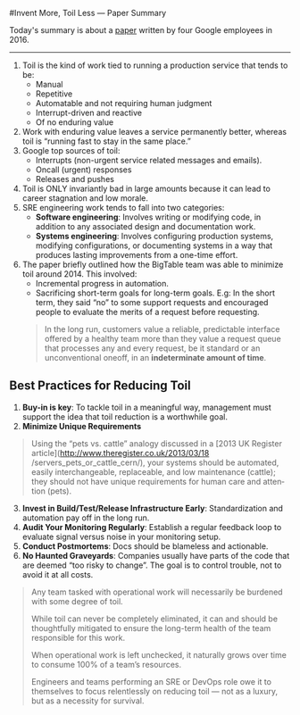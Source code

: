 #Invent More, Toil Less — Paper Summary


Today's summary is about a  [paper](https://www.usenix.org/system/files/login/articles/login_fall16_08_beyer.pdf)  written by four Google employees in 2016.

-----

1. Toil is the kind of work tied to running a production service that tends to be:
    * Manual
    * Repetitive
    * Automatable and not requiring human judgment
    * Interrupt-­driven and reactive
    * Of no enduring value
2. Work with enduring value leaves a service permanently better, whereas toil is “running fast to stay in the same place.” 
3. Google top sources of toil:
    * Interrupts (non­-urgent service­ related messages and emails).
    * On­call (urgent) responses
    * Releases and pushes
4. Toil is ONLY invariantly bad in large amounts because it can lead to career stagnation and low morale.
5. SRE engineering work tends to fall into two categories:
    * **Software engineering**: Involves writing or modifying code, in addition to any associated design and documentation work.
    * **Systems engineering**: Involves configuring production systems, modifying configurations, or documenting systems in a way that produces lasting improvements from a one-­time effort.
6. The paper briefly outlined how the BigTable team was able to minimize toil around 2014. This involved:
    * Incremental progress in automation.
    * Sacrificing short-term goals for long-term goals. E.g: In the short term, they said “no” to some support requests and encouraged people to evaluate the merits of a request before requesting.
    > In the long run, customers value a reliable, predictable interface offered by a healthy team more than they value a request queue that processes any and every request, be it standard or an unconventional one­off, in an **inde­terminate amount of time**.

## Best Practices for Reducing Toil
1. **Buy-in is key**: To tackle toil in a meaningful way, management must support the idea that toil reduction is a worthwhile goal.
2. **Minimize Unique Requirements**
> Using the “pets vs. cattle” analogy discussed in a [2013 UK Register article](http://www.theregister.co.uk/2013/03/18 /servers_pets_or_cattle_cern/), your systems should be automated, easily interchangeable, replaceable, and low­ maintenance (cattle); they should not have unique requirements for human care and atten­tion (pets).  
3. **Invest in Build/Test/Release Infrastructure Early**: Standardization and automation pay off in the long run.
4. **Audit Your Monitoring Regularly**: Establish a regular feedback loop to evaluate signal versus noise in your monitoring setup. 
5. **Conduct Postmortems**: Docs should be blameless and actionable.
6. **No Haunted Graveyards**: Companies usually have parts of the code that are deemed “too risky to change”. The goal is to control trouble, not to avoid it at all costs.

> Any team tasked with operational work will necessarily be burdened with some degree of toil.  
>   
> While toil can never be com­pletely eliminated, it can and should be thoughtfully mitigated to ensure the long­-term health of the team responsible for this work.  
>   
> When operational work is left unchecked, it naturally grows over time to consume 100% of a team’s resources.  
>   
> Engi­neers and teams performing an SRE or DevOps role owe it to themselves to focus relentlessly on reducing toil — not as a luxury, but as a necessity for survival.
